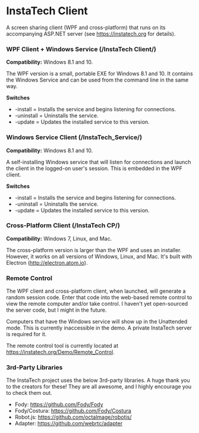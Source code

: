 # InstaTech Client

A screen sharing client (WPF and cross-platform) that runs on its accompanying ASP.NET server (see https://instatech.org for details).

### WPF Client + Windows Service (/InstaTech Client/)
**Compatibility:** Windows 8.1 and 10.

The WPF version is a small, portable EXE for Windows 8.1 and 10.  It contains the Windows Service and can be used from the command line in the same way.

**Switches**
   * -install = Installs the service and begins listening for connections.
   * -uninstall = Uninstalls the service.
   * -update = Updates the installed service to this version.

### Windows Service Client (/InstaTech_Service/)
**Compatibility:** Windows 8.1 and 10.

A self-installing Windows service that will listen for connections and launch the client in the logged-on user's session.  This is embedded in the WPF client.

**Switches**
   * -install = Installs the service and begins listening for connections.
   * -uninstall = Uninstalls the service.
   * -update = Updates the installed service to this version.

### Cross-Platform Client (/InstaTech CP/)
**Compatibility:** Windows 7, Linux, and Mac.

The cross-platform version is larger than the WPF and uses an installer.  However, it works on all versions of Windows, Linux, and Mac.  It's built with Electron (http://electron.atom.io).

### Remote Control
The WPF client and cross-platform client, when launched, will generate a random session code.  Enter that code into the web-based remote control to view the remote computer and/or take control.  I haven't yet open-sourced the server code, but I might in the future.

Computers that have the Windows service will show up in the Unattended mode.  This is currently inaccessible in the demo.  A private InstaTech server is required for it.

The remote control tool is currently located at https://instatech.org/Demo/Remote_Control.

### 3rd-Party Libraries
The InstaTech project uses the below 3rd-party libraries.  A huge thank you to the creators for these!  They are all awesome, and I highly encourage you to check them out.
- Fody: https://github.com/Fody/Fody
- Fody/Costura: https://github.com/Fody/Costura
- Robot.js: https://github.com/octalmage/robotjs/
- Adapter: https://github.com/webrtc/adapter